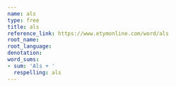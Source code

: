 ```yaml
---
name: als
type: free
title: als
reference_link: https://www.etymonline.com/word/als
root_name: 
root_language: 
denotation: 
word_sums:
- sum: 'Als + '
  respelling: als
---
```

